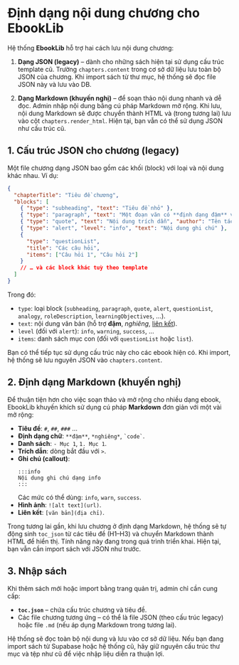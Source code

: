 # Định dạng nội dung chương cho EbookLib

Hệ thống **EbookLib** hỗ trợ hai cách lưu nội dung chương:

1. **Dạng JSON (legacy)** – dành cho những sách hiện tại sử dụng cấu trúc template cũ. Trường `chapters.content` trong cơ sở dữ liệu lưu toàn bộ JSON của chương. Khi import sách từ thư mục, hệ thống sẽ đọc file JSON này và lưu vào DB.

2. **Dạng Markdown (khuyến nghị)** – để soạn thảo nội dung nhanh và dễ đọc. Admin nhập nội dung bằng cú pháp Markdown mở rộng. Khi lưu, nội dung Markdown sẽ được chuyển thành HTML và (trong tương lai) lưu vào cột `chapters.render_html`. Hiện tại, bạn vẫn có thể sử dụng JSON như cấu trúc cũ.

## 1. Cấu trúc JSON cho chương (legacy)

Một file chương dạng JSON bao gồm các khối (block) với loại và nội dung khác nhau. Ví dụ:

```json
{
  "chapterTitle": "Tiêu đề chương",
  "blocks": [
    { "type": "subheading", "text": "Tiêu đề nhỏ" },
    { "type": "paragraph", "text": "Một đoạn văn có **định dạng đậm** và *nghiêng*." },
    { "type": "quote", "text": "Nội dung trích dẫn", "author": "Tên tác giả" },
    { "type": "alert", "level": "info", "text": "Nội dung ghi chú" },
    {
      "type": "questionList",
      "title": "Các câu hỏi",
      "items": ["Câu hỏi 1", "Câu hỏi 2"]
    }
    // … và các block khác tuỳ theo template
  ]
}
```

Trong đó:

- `type`: loại block (`subheading`, `paragraph`, `quote`, `alert`, `questionList`, `analogy`, `roleDescription`, `learningObjectives`, …).
- `text`: nội dung văn bản (hỗ trợ **đậm**, *nghiêng*, [liên kết](#)).
- `level` (đối với `alert`): `info`, `warning`, `success`, …
- `items`: danh sách mục con (đối với `questionList` hoặc `list`).

Bạn có thể tiếp tục sử dụng cấu trúc này cho các ebook hiện có. Khi import, hệ thống sẽ lưu nguyên JSON vào `chapters.content`.

## 2. Định dạng Markdown (khuyến nghị)

Để thuận tiện hơn cho việc soạn thảo và mở rộng cho nhiều dạng ebook, EbookLib khuyến khích sử dụng cú pháp **Markdown** đơn giản với một vài mở rộng:

- **Tiêu đề**: `#`, `##`, `###` …
- **Định dạng chữ**: `**đậm**`, `*nghiêng*`, `` `code` ``.
- **Danh sách**: `- Mục 1`, `1. Mục 1`.
- **Trích dẫn**: dòng bắt đầu với `>`.
- **Ghi chú (callout)**:
  ```
  :::info
  Nội dung ghi chú dạng info
  :::
  ```
  Các mức có thể dùng: `info`, `warn`, `success`.
- **Hình ảnh**: `![alt text](url)`.
- **Liên kết**: `[văn bản](địa chỉ)`. 

Trong tương lai gần, khi lưu chương ở định dạng Markdown, hệ thống sẽ tự động sinh `toc_json` từ các tiêu đề (H1–H3) và chuyển Markdown thành HTML để hiển thị. Tính năng này đang trong quá trình triển khai. Hiện tại, bạn vẫn cần import sách với JSON như trước.

## 3. Nhập sách

Khi thêm sách mới hoặc import bằng trang quản trị, admin chỉ cần cung cấp:

* **`toc.json`** – chứa cấu trúc chương và tiêu đề.
* Các file chương tương ứng – có thể là file JSON (theo cấu trúc legacy) hoặc file `.md` (nếu áp dụng Markdown trong tương lai).

Hệ thống sẽ đọc toàn bộ nội dung và lưu vào cơ sở dữ liệu. Nếu bạn đang import sách từ Supabase hoặc hệ thống cũ, hãy giữ nguyên cấu trúc thư mục và tệp như cũ để việc nhập liệu diễn ra thuận lợi.